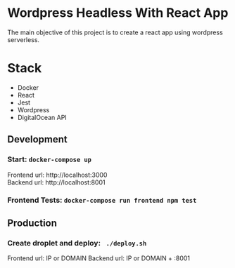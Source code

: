 # Wordpress Headless With React App
The main objective of this project is to create a react app using wordpress serverless.

# Stack
- Docker
- React
- Jest
- Wordpress
- DigitalOcean API

## Development
### Start: `docker-compose up`
Frontend url: http://localhost:3000 \
Backend url: http://localhost:8001
### Frontend Tests: `docker-compose run frontend npm test`

## Production
### Create droplet and deploy: ` ./deploy.sh`
Frontend url: IP or DOMAIN
Backend url: IP or DOMAIN + :8001